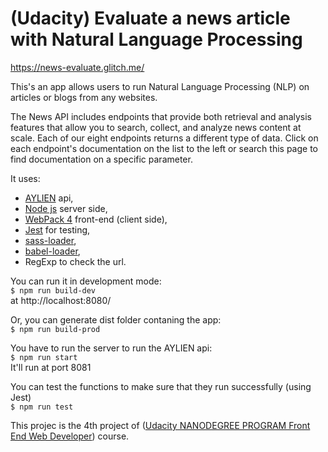 # (Udacity) Evaluate a news article with Natural Language Processing

https://news-evaluate.glitch.me/

This's an app allows users to run Natural Language Processing (NLP) on articles or blogs from any websites.

The News API includes endpoints that provide both retrieval and analysis features that allow you to search, collect, and analyze news content at scale. Each of our eight endpoints returns a different type of data. Click on each endpoint's documentation on the list to the left or search this page to find documentation on a specific parameter.

It uses:

- [AYLIEN](https://docs.aylien.com/textapi/endpoints)  api,<br/>
- [Node js](http://nodejs.org/)  server side,<br/>
- [WebPack 4](https://webpack.js.org/) front-end (client side),<br/>
- [Jest](https://jestjs.io/) for testing,<br/>
- [sass-loader](https://webpack.js.org/loaders/sass-loader/),<br/>
- [babel-loader](https://github.com/babel/babel-loader),<br/>
- RegExp to check the url.

You can run it in development mode:<br/>
`$ npm run build-dev`<br/>
at http://localhost:8080/

Or, you can generate dist folder contaning the app:<br/>
`$ npm run build-prod`

You have to run the server to run the AYLIEN api:<br/>
`$ npm run start`<br/>
It'll run at port 8081

You can test the functions to make sure that they run successfully (using Jest)<br/>
`$ npm run test`

This projec is the 4th project of ([Udacity NANODEGREE PROGRAM Front End Web Developer](https://www.udacity.com/course/front-end-web-developer-nanodegree--nd0011)) course.
